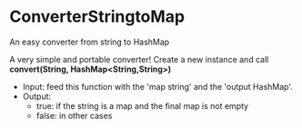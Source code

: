 # ConverterStringtoMap
An easy converter from string to HashMap

A very simple and portable converter!
Create a new instance and call **convert(String, HashMap<String,String>)**
* Input:
feed this function with the 'map string' and the 'output HashMap'.
* Output:
  * true: if the string is a map and the final map is not empty
  * false: in other cases

